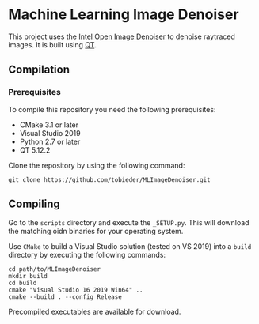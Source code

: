 # Machine Learning Image Denoiser

This project uses the [Intel Open Image Denoiser](https://github.com/OpenImageDenoise/oidn) to denoise raytraced images.
It is built using [QT](https://www.qt.io/).

## Compilation

### Prerequisites

To compile this repository you need the following prerequisites:

- CMake 3.1 or later
- Visual Studio 2019
- Python 2.7 or later
- QT 5.12.2

Clone the repository by using the following command:

    git clone https://github.com/tobieder/MLImageDenoiser.git
    
## Compiling
    
Go to the `scripts` directory and execute the `_SETUP.py`. This will download the matching oidn binaries for your operating system.

Use `CMake` to build a Visual Studio solution (tested on VS 2019) into a `build` directory by executing the following commands:

    cd path/to/MLImageDenoiser
    mkdir build
    cd build
    cmake "Visual Studio 16 2019 Win64" ..
    cmake --build . --config Release
    
Precompiled executables are available for download.
